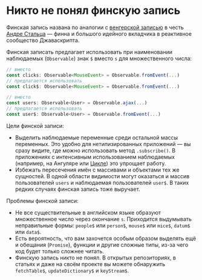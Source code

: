 # Никто не понял финскую запись

Финская запись названа по аналогии с [венгерской записью](https://ru.wikipedia.org/wiki/%D0%92%D0%B5%D0%BD%D0%B3%D0%B5%D1%80%D1%81%D0%BA%D0%B0%D1%8F_%D0%BD%D0%BE%D1%82%D0%B0%D1%86%D0%B8%D1%8F) в честь [Андре Стальца](https://twitter.com/andrestaltz) — финна и большого идейного вкладчика в реактивное сообщество Джаваскрипта.

Финская записать предлагает использовать при наименовании наблюдаемых (`Observable`) знак `$` вместо `s` для множественного числа:
```typescript
// вместо
const clicks: Observable<MouseEvent> = Observable.fromEvent(...)
// предлагается использовать
const click$: Observable<MouseEvent> = Observable.fromEvent(...)

// вместо
const users: Observable<User> = Observable.ajax(...)
// предлагается использовать
const user$: Observable<User> = Observable.fromEvent(...)
```
Цели финской записи:
* Выделить наблюдаемые переменные среди остальной массы переменных. Это удобно для нетипизированных приложений — вы сразу видите, где можно использовать метод `.subscribe()`. В приложениях с интенсивным использованием наблюдаемых (например, на Ангуляре или [Цикле](https://cycle.js.org/)) это упрощает работу.
* Избежать пересечения имён с массивами и объектами тех же сущностей. В одной области видимости могут оказаться и массив пользователей `users` и наблюдаемая пользователей `user$`. В таких редких случаях финская запись тоже выручает.

Проблемы финской записи:
* Не все существительные в английском языке образуют множественное число через окончание `s`. Приходится выдумывать неправильные формы: `people$` или `person$`, `mouse$` или `mice$`, `datum$` или `data$`.
* Есть вероятность, что вам захочется особым образом выделять ещё и обещания (`Promise`), функции и другие сложные типы, из-за чего код будет только сложнее читать.
* Финскую запись никто не понял. В открытых репозиториях, в статьях и даже на своём проекте вы можете обнаружить `fetchTable$`, `updateDictionary$` и `keyStream$`.

